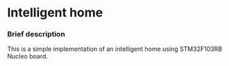 # Intelligent home

### Brief description
This is a simple implementation of an intelligent home using STM32F103RB Nucleo board.
